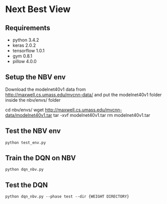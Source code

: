 # Next Best View

## Requirements
* python 3.4.2
* keras 2.0.2
* tensorflow 1.0.1
* gym 0.8.1
* pillow 4.0.0

## Setup the NBV env
Download the modelnet40v1 data from http://maxwell.cs.umass.edu/mvcnn-data/ and put the modelnet40v1 folder inside the nbv/envs/ folder

cd nbv/envs/
wget http://maxwell.cs.umass.edu/mvcnn-data/modelnet40v1.tar
tar -xvf modelnet40v1.tar
rm modelnet40v1.tar

## Test the NBV env
```
python test_env.py
```

## Train the DQN on NBV
```
python dqn_nbv.py
```

## Test the DQN
```
python dqn_nbv.py --phase test --dir {WEIGHT DIRECTORY}
```
